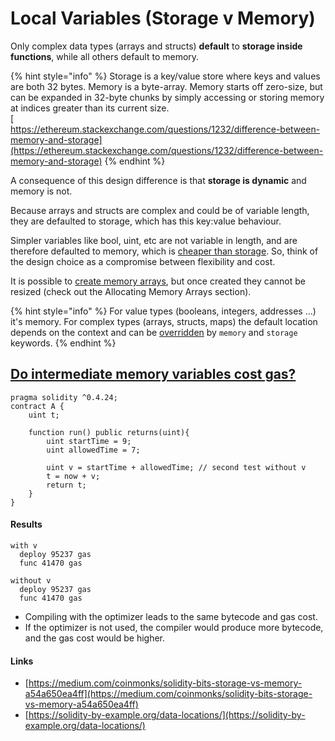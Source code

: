 # Local Variables (Storage v Memory)

Only complex data types (arrays and structs) **default** to **storage inside functions**, while all others default to memory.

{% hint style="info" %}
Storage is a key/value store where keys and values are both 32 bytes. Memory is a byte-array. Memory starts off zero-size, but can be expanded in 32-byte chunks by simply accessing or storing memory at indices greater than its current size.\
[\
https://ethereum.stackexchange.com/questions/1232/difference-between-memory-and-storage](https://ethereum.stackexchange.com/questions/1232/difference-between-memory-and-storage)
{% endhint %}

A consequence of this design difference is that **storage is dynamic** and memory is not.&#x20;

Because arrays and structs are complex and could be of variable length, they are defaulted to storage, which has this key:value behaviour.&#x20;

Simpler variables like bool, uint, etc are not variable in length, and are therefore defaulted to memory, which is [cheaper than storage](https://ethereum.stackexchange.com/questions/23720/usage-of-memory-storage-and-stack-areas-in-evm/23722). So, think of the design choice as a compromise between flexibility and cost.

It is possible to [create memory arrays](https://solidity.readthedocs.io/en/develop/types.html#arrays), but once created they cannot be resized (check out the Allocating Memory Arrays section).

{% hint style="info" %}
For value types (booleans, integers, addresses ...) it's memory. For complex types (arrays, structs, maps) the default location depends on the context and can be [overridden](http://solidity.readthedocs.io/en/develop/types.html#data-location) by `memory` and `storage` keywords.
{% endhint %}

## [Do intermediate memory variables cost gas?](https://ethereum.stackexchange.com/questions/60042/do-intermediate-memory-variables-cost-gas)

```solidity
pragma solidity ^0.4.24;
contract A {
    uint t;

    function run() public returns(uint){
        uint startTime = 9;
        uint allowedTime = 7;

        uint v = startTime + allowedTime; // second test without v
        t = now + v;
        return t;
    }
}
```

#### Results

```
with v
  deploy 95237 gas
  func 41470 gas

without v
  deploy 95237 gas
  func 41470 gas
```

* Compiling with the optimizer leads to the same bytecode and gas cost.
* If the optimizer is not used, the compiler would produce more bytecode, and the gas cost would be higher.

#### Links&#x20;

* [https://medium.com/coinmonks/solidity-bits-storage-vs-memory-a54a650ea4ff](https://medium.com/coinmonks/solidity-bits-storage-vs-memory-a54a650ea4ff)
* [https://solidity-by-example.org/data-locations/](https://solidity-by-example.org/data-locations/)
